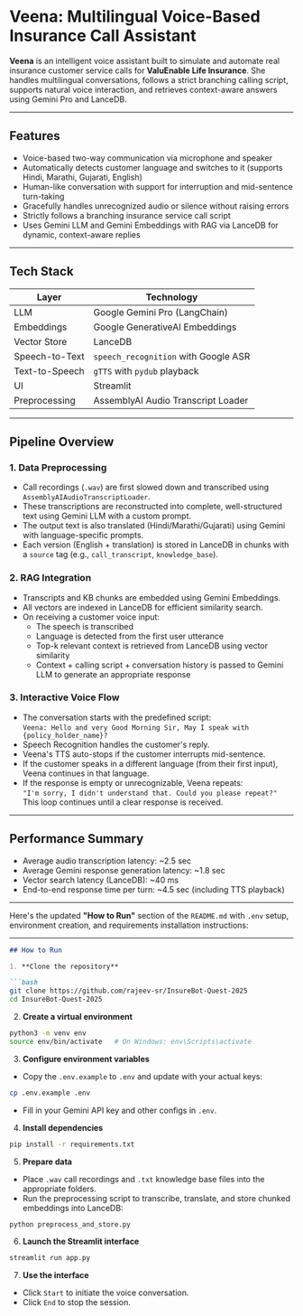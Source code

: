 # Veena: Multilingual Voice-Based Insurance Call Assistant

**Veena** is an intelligent voice assistant built to simulate and automate real insurance customer service calls for **ValuEnable Life Insurance**. She handles multilingual conversations, follows a strict branching calling script, supports natural voice interaction, and retrieves context-aware answers using Gemini Pro and LanceDB.

---

## Features

- Voice-based two-way communication via microphone and speaker
- Automatically detects customer language and switches to it (supports Hindi, Marathi, Gujarati, English)
- Human-like conversation with support for interruption and mid-sentence turn-taking
- Gracefully handles unrecognized audio or silence without raising errors
- Strictly follows a branching insurance service call script
- Uses Gemini LLM and Gemini Embeddings with RAG via LanceDB for dynamic, context-aware replies

---

## Tech Stack

| Layer             | Technology                        |
|------------------|------------------------------------|
| LLM               | Google Gemini Pro (LangChain)      |
| Embeddings        | Google GenerativeAI Embeddings     |
| Vector Store      | LanceDB                            |
| Speech-to-Text    | `speech_recognition` with Google ASR |
| Text-to-Speech    | `gTTS` with `pydub` playback        |
| UI                | Streamlit                          |
| Preprocessing     | AssemblyAI Audio Transcript Loader |

---

## Pipeline Overview

### 1. Data Preprocessing

- Call recordings (`.wav`) are first slowed down and transcribed using `AssemblyAIAudioTranscriptLoader`.
- These transcriptions are reconstructed into complete, well-structured text using Gemini LLM with a custom prompt.
- The output text is also translated (Hindi/Marathi/Gujarati) using Gemini with language-specific prompts.
- Each version (English + translation) is stored in LanceDB in chunks with a `source` tag (e.g., `call_transcript`, `knowledge_base`).

### 2. RAG Integration

- Transcripts and KB chunks are embedded using Gemini Embeddings.
- All vectors are indexed in LanceDB for efficient similarity search.
- On receiving a customer voice input:
  - The speech is transcribed
  - Language is detected from the first user utterance
  - Top-k relevant context is retrieved from LanceDB using vector similarity
  - Context + calling script + conversation history is passed to Gemini LLM to generate an appropriate response

### 3. Interactive Voice Flow

- The conversation starts with the predefined script:  
  `Veena: Hello and very Good Morning Sir, May I speak with {policy_holder_name}?`
- Speech Recognition handles the customer's reply.
- Veena's TTS auto-stops if the customer interrupts mid-sentence.
- If the customer speaks in a different language (from their first input), Veena continues in that language.
- If the response is empty or unrecognizable, Veena repeats:  
  `"I'm sorry, I didn't understand that. Could you please repeat?"`  
  This loop continues until a clear response is received.

---

## Performance Summary

- Average audio transcription latency: ~2.5 sec
- Average Gemini response generation latency: ~1.8 sec
- Vector search latency (LanceDB): ~40 ms
- End-to-end response time per turn: ~4.5 sec (including TTS playback)

---

Here's the updated **"How to Run"** section of the `README.md` with `.env` setup, environment creation, and requirements installation instructions:

---

````markdown
## How to Run

1. **Clone the repository**

```bash
git clone https://github.com/rajeev-sr/InsureBot-Quest-2025
cd InsureBot-Quest-2025
````

2. **Create a virtual environment**

```bash
python3 -m venv env
source env/bin/activate   # On Windows: env\Scripts\activate
```

3. **Configure environment variables**

* Copy the `.env.example` to `.env` and update with your actual keys:

```bash
cp .env.example .env
```

* Fill in your Gemini API key and other configs in `.env`.

4. **Install dependencies**

```bash
pip install -r requirements.txt
```

5. **Prepare data**

* Place `.wav` call recordings and `.txt` knowledge base files into the appropriate folders.
* Run the preprocessing script to transcribe, translate, and store chunked embeddings into LanceDB:

```bash
python preprocess_and_store.py
```

6. **Launch the Streamlit interface**

```bash
streamlit run app.py
```

7. **Use the interface**

* Click `Start` to initiate the voice conversation.
* Click `End` to stop the session.

```